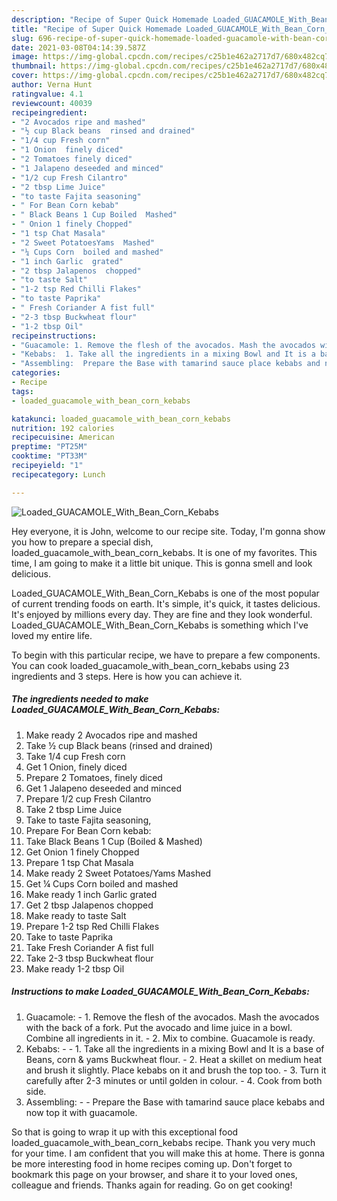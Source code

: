 ```yaml
---
description: "Recipe of Super Quick Homemade Loaded_GUACAMOLE_With_Bean_Corn_Kebabs"
title: "Recipe of Super Quick Homemade Loaded_GUACAMOLE_With_Bean_Corn_Kebabs"
slug: 696-recipe-of-super-quick-homemade-loaded-guacamole-with-bean-corn-kebabs
date: 2021-03-08T04:14:39.587Z
image: https://img-global.cpcdn.com/recipes/c25b1e462a2717d7/680x482cq70/loaded_guacamole_with_bean_corn_kebabs-recipe-main-photo.jpg
thumbnail: https://img-global.cpcdn.com/recipes/c25b1e462a2717d7/680x482cq70/loaded_guacamole_with_bean_corn_kebabs-recipe-main-photo.jpg
cover: https://img-global.cpcdn.com/recipes/c25b1e462a2717d7/680x482cq70/loaded_guacamole_with_bean_corn_kebabs-recipe-main-photo.jpg
author: Verna Hunt
ratingvalue: 4.1
reviewcount: 40039
recipeingredient:
- "2 Avocados ripe and mashed"
- "½ cup Black beans  rinsed and drained"
- "1/4 cup Fresh corn"
- "1 Onion  finely diced"
- "2 Tomatoes finely diced"
- "1 Jalapeno deseeded and minced"
- "1/2 cup Fresh Cilantro"
- "2 tbsp Lime Juice"
- "to taste Fajita seasoning"
- " For Bean Corn kebab"
- " Black Beans 1 Cup Boiled  Mashed"
- " Onion 1 finely Chopped"
- "1 tsp Chat Masala"
- "2 Sweet PotatoesYams  Mashed"
- "¼ Cups Corn  boiled and mashed"
- "1 inch Garlic  grated"
- "2 tbsp Jalapenos  chopped"
- "to taste Salt"
- "1-2 tsp Red Chilli Flakes"
- "to taste Paprika"
- " Fresh Coriander A fist full"
- "2-3 tbsp Buckwheat flour"
- "1-2 tbsp Oil"
recipeinstructions:
- "Guacamole: 1. Remove the flesh of the avocados. Mash the avocados with the back of a fork. Put the avocado and lime juice in a bowl. Combine all ingredients in it.  2. Mix to combine. Guacamole is ready."
- "Kebabs:  1. Take all the ingredients in a mixing Bowl and It is a base of Beans, corn &amp; yams Buckwheat flour. 2. Heat a skillet on medium heat and brush it slightly. Place kebabs on it and brush the top too. 3. Turn it carefully after 2-3 minutes or until golden in colour. 4. Cook from both side."
- "Assembling:  Prepare the Base with tamarind sauce place kebabs and now top it with guacamole."
categories:
- Recipe
tags:
- loaded_guacamole_with_bean_corn_kebabs

katakunci: loaded_guacamole_with_bean_corn_kebabs 
nutrition: 192 calories
recipecuisine: American
preptime: "PT25M"
cooktime: "PT33M"
recipeyield: "1"
recipecategory: Lunch

---
```



![Loaded_GUACAMOLE_With_Bean_Corn_Kebabs](https://img-global.cpcdn.com/recipes/c25b1e462a2717d7/680x482cq70/loaded_guacamole_with_bean_corn_kebabs-recipe-main-photo.jpg)

Hey everyone, it is John, welcome to our recipe site. Today, I'm gonna show you how to prepare a special dish, loaded_guacamole_with_bean_corn_kebabs. It is one of my favorites. This time, I am going to make it a little bit unique. This is gonna smell and look delicious.

Loaded_GUACAMOLE_With_Bean_Corn_Kebabs is one of the most popular of current trending foods on earth. It's simple, it's quick, it tastes delicious. It's enjoyed by millions every day. They are fine and they look wonderful. Loaded_GUACAMOLE_With_Bean_Corn_Kebabs is something which I've loved my entire life.




To begin with this particular recipe, we have to prepare a few components. You can cook loaded_guacamole_with_bean_corn_kebabs using 23 ingredients and 3 steps. Here is how you can achieve it.

<!--inarticleads1-->

##### The ingredients needed to make Loaded_GUACAMOLE_With_Bean_Corn_Kebabs:

1. Make ready 2 Avocados ripe and mashed
1. Take ½ cup Black beans  (rinsed and drained)
1. Take 1/4 cup Fresh corn
1. Get 1 Onion,  finely diced
1. Prepare 2 Tomatoes, finely diced
1. Get 1 Jalapeno deseeded and minced
1. Prepare 1/2 cup Fresh Cilantro
1. Take 2 tbsp Lime Juice
1. Take to taste Fajita seasoning,
1. Prepare  For Bean Corn kebab:
1. Take  Black Beans 1 Cup (Boiled &amp; Mashed)
1. Get  Onion 1 finely Chopped
1. Prepare 1 tsp Chat Masala
1. Make ready 2 Sweet Potatoes/Yams  Mashed
1. Get ¼ Cups Corn  boiled and mashed
1. Make ready 1 inch Garlic  grated
1. Get 2 tbsp Jalapenos  chopped
1. Make ready to taste Salt
1. Prepare 1-2 tsp Red Chilli Flakes
1. Take to taste Paprika
1. Take  Fresh Coriander A fist full
1. Take 2-3 tbsp Buckwheat flour
1. Make ready 1-2 tbsp Oil




<!--inarticleads2-->

##### Instructions to make Loaded_GUACAMOLE_With_Bean_Corn_Kebabs:

1. Guacamole: - 1. Remove the flesh of the avocados. Mash the avocados with the back of a fork. Put the avocado and lime juice in a bowl. Combine all ingredients in it.  - 2. Mix to combine. Guacamole is ready.
1. Kebabs: -  - 1. Take all the ingredients in a mixing Bowl and It is a base of Beans, corn &amp; yams Buckwheat flour. - 2. Heat a skillet on medium heat and brush it slightly. Place kebabs on it and brush the top too. - 3. Turn it carefully after 2-3 minutes or until golden in colour. - 4. Cook from both side.
1. Assembling: -  - Prepare the Base with tamarind sauce place kebabs and now top it with guacamole.




So that is going to wrap it up with this exceptional food loaded_guacamole_with_bean_corn_kebabs recipe. Thank you very much for your time. I am confident that you will make this at home. There is gonna be more interesting food in home recipes coming up. Don't forget to bookmark this page on your browser, and share it to your loved ones, colleague and friends. Thanks again for reading. Go on get cooking!
